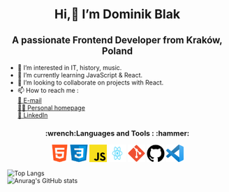  <h1 align="center"> Hi,👋 I’m Dominik Blak</h1>
 <h2 align="center">A passionate Frontend Developer from Kraków, Poland</h2>

- 👀 I’m interested in IT, history, music.
- 🌱 I’m currently learning JavaScript & React.
- 💞️ I’m looking to collaborate on projects with React.
- 📫 How to reach me :</br> <a href="mailto:bldominikak@gmail.com" target="_blank"> 📧 E-mail</a>   </br> <a href="https://dominikblak.github.io/personal-homepage/" target="_blank"> 👨‍💻 Personal homepage</a> </br> <a href=https://www.linkedin.com/in/dominik-blak-060416176/ target="_blank"> 💼 LinkedIn</a> 



 <h3 align="center">:wrench:Languages and Tools : :hammer:</h3>
<p align="center">
<a href="https://www.w3.org/html/"><img src="https://github.com/dominikblak/dominikblak/blob/main/html.png"  alt="html" width="40" height="40" style="max-width:100%; "></a>
<a href="https://www.w3schools.com/css/"><img src="https://github.com/dominikblak/dominikblak/blob/main/css.png" alt="css" width="40" height="40" style="max-width:100%;"></a>
<a href="https://developer.mozilla.org/en-US/docs/Web/JavaScript"><img src="https://github.com/dominikblak/dominikblak/blob/main/javascript.png"  alt="javascript" width="40" height="40" style="max-width:100%; "></a>
<a href="https://reactjs.org/docs/getting-started.html"><img src="https://github.com/dominikblak/dominikblak/blob/main/react.png"  alt="react" width="40" height="40" style="max-width:100%; "></a>
<a href="https://git-scm.com/"><img src="https://github.com/dominikblak/dominikblak/blob/main/git.png"  alt="git" width="40" height="40" style="max-width:100%; "></a>
<a href="https://github.com/"><img src="https://github.com/dominikblak/dominikblak/blob/main/github.png"  alt="github" width="40" height="40" style="max-width:100%; "></a>
 <a href=https://code.visualstudio.com/"><img src="https://github.com/dominikblak/dominikblak/blob/main/vsc.png"  alt="vsc" width="40" height="40" style="max-width:100%; "></a>
 </p>

![Top Langs](https://github-readme-stats.vercel.app/api/top-langs/?username=dominikblak&layout=compact&theme=tokyonight)
</br>
![Anurag's GitHub stats](https://github-readme-stats.vercel.app/api?username=dominikblak&show_icons=true&theme=tokyonight)





<!---
dominikblak/dominikblak is a ✨ special ✨ repository because its `README.md` (this file) appears on your GitHub profile.
You can click the Preview link to take a look at your changes.
--->
